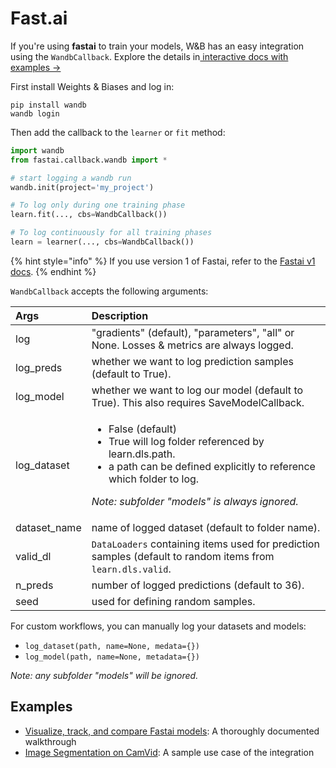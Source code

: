 # Fast.ai

If you're using **fastai** to train your models, W&B has an easy integration using the `WandbCallback`. Explore the details in[ interactive docs with examples →](https://app.wandb.ai/borisd13/demo_config/reports/Visualize-track-compare-Fastai-models--Vmlldzo4MzAyNA)

First install Weights & Biases and log in:

```text
pip install wandb
wandb login
```

Then add the callback to the `learner` or `fit` method:

```python
import wandb
from fastai.callback.wandb import *

# start logging a wandb run
wandb.init(project='my_project')

# To log only during one training phase
learn.fit(..., cbs=WandbCallback())

# To log continuously for all training phases
learn = learner(..., cbs=WandbCallback())
```

{% hint style="info" %}
If you use version 1 of Fastai, refer to the [Fastai v1 docs](fastai.md).
{% endhint %}

`WandbCallback` accepts the following arguments:

<table>
  <thead>
    <tr>
      <th style="text-align:left">Args</th>
      <th style="text-align:left">Description</th>
    </tr>
  </thead>
  <tbody>
    <tr>
      <td style="text-align:left">log</td>
      <td style="text-align:left">&quot;gradients&quot; (default), &quot;parameters&quot;, &quot;all&quot;
        or None. Losses &amp; metrics are always logged.</td>
    </tr>
    <tr>
      <td style="text-align:left">log_preds</td>
      <td style="text-align:left">whether we want to log prediction samples (default to True).</td>
    </tr>
    <tr>
      <td style="text-align:left">log_model</td>
      <td style="text-align:left">whether we want to log our model (default to True). This also requires
        SaveModelCallback.</td>
    </tr>
    <tr>
      <td style="text-align:left">log_dataset</td>
      <td style="text-align:left">
        <ul>
          <li>False (default)</li>
          <li>True will log folder referenced by learn.dls.path.</li>
          <li>a path can be defined explicitly to reference which folder to log.</li>
        </ul>
        <p><em>Note: subfolder &quot;models&quot; is always ignored.</em>
        </p>
      </td>
    </tr>
    <tr>
      <td style="text-align:left">dataset_name</td>
      <td style="text-align:left">name of logged dataset (default to folder name).</td>
    </tr>
    <tr>
      <td style="text-align:left">valid_dl</td>
      <td style="text-align:left"><code>DataLoaders</code> containing items used for prediction samples (default
        to random items from <code>learn.dls.valid</code>.</td>
    </tr>
    <tr>
      <td style="text-align:left">n_preds</td>
      <td style="text-align:left">number of logged predictions (default to 36).</td>
    </tr>
    <tr>
      <td style="text-align:left">seed</td>
      <td style="text-align:left">used for defining random samples.</td>
    </tr>
  </tbody>
</table>

For custom workflows, you can manually log your datasets and models:

* `log_dataset(path, name=None, medata={})`
* `log_model(path, name=None, metadata={})` 

_Note: any subfolder "models" will be ignored._

## Examples

* [Visualize, track, and compare Fastai models](https://app.wandb.ai/borisd13/demo_config/reports/Visualize-track-compare-Fastai-models--Vmlldzo4MzAyNA): A thoroughly documented walkthrough
* [Image Segmentation on CamVid](http://bit.ly/fastai-wandb): A sample use case of the integration

